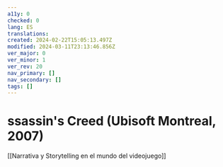 ```yaml
---
a11y: 0
checked: 0
lang: ES
translations: 
created: 2024-02-22T15:05:13.497Z
modified: 2024-03-11T23:13:46.856Z
ver_major: 0
ver_minor: 1
ver_rev: 20
nav_primary: []
nav_secondary: []
tags: []
---
```

# ssassin's Creed (Ubisoft Montreal, 2007)

[[Narrativa y Storytelling en el mundo del videojuego]]

